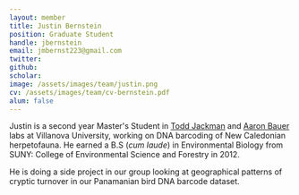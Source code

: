 ```yaml
---
layout: member
title: Justin Bernstein
position: Graduate Student
handle: jbernstein
email: jmbernst223@gmail.com
twitter:
github: 
scholar: 
image: /assets/images/team/justin.png
cv: /assets/images/team/cv-bernstein.pdf
alum: false
---
```


Justin is a second year Master's Student in [Todd Jackman](http://www87.homepage.villanova.edu/todd.jackman/) and [Aaron Bauer](https://www1.villanova.edu/villanova/artsci/biology/facstaff/biodetail.html?mail=aaron.bauer@villanova.edu&xsl=bio_long) labs at Villanova University, working on DNA barcoding of New Caledonian herpetofauna. He earned a B.S (*cum laude*) in Environmental Biology from SUNY: College of Environmental Science and Forestry in 2012.

He is doing a side project in our group looking at geographical patterns of cryptic turnover in our Panamanian bird DNA barcode dataset.	
